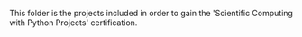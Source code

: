 This folder is the projects included in order to gain the 'Scientific Computing with Python Projects' certification.

